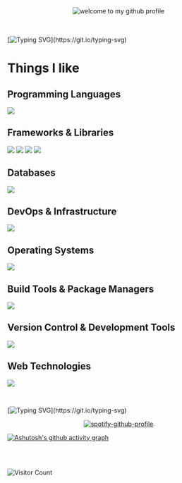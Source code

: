 <div align="center">
	<img src="https://github.com/sindresorhus/sindresorhus/blob/main/welcome-header.gif" alt="welcome to my github profile">
	<br>
	<br>
</div> 
 
<br>

[![Typing SVG](https://readme-typing-svg.herokuapp.com/?color=A491DF&size=35&center=true&vCenter=true&width=1000&lines=My+name+is+Anthony+Secon+Duarte;)](https://git.io/typing-svg)

# Things I like

## Programming Languages
<p>
  <img src="https://skillicons.dev/icons?i=java,js,php,rust&theme=dark" />
</p>

## Frameworks & Libraries
<p>
  <img src="https://skillicons.dev/icons?i=spring&theme=dark" />
  <img src="https://img.shields.io/badge/Spring_Boot-6DB33F?style=for-the-badge&logo=spring-boot&logoColor=white" />
  <img src="https://img.shields.io/badge/Thymeleaf-005F0F?style=for-the-badge&logo=thymeleaf&logoColor=white" />
  <img src="https://img.shields.io/badge/Mockito-25A162?style=for-the-badge&logo=mockito&logoColor=white" />
</p>

## Databases
<p>
  <img src="https://skillicons.dev/icons?i=mysql,postgres&theme=dark" />
</p>

## DevOps & Infrastructure
<p>
  <img src="https://skillicons.dev/icons?i=docker,kubernetes&theme=dark" />
</p>

## Operating Systems
<p>
  <img src="https://skillicons.dev/icons?i=arch,linux&theme=dark" />
</p>

## Build Tools & Package Managers
<p>
  <img src="https://skillicons.dev/icons?i=maven,npm&theme=dark" />
</p>

## Version Control & Development Tools
<p>
  <img src="https://skillicons.dev/icons?i=git,github&theme=dark" />
</p>

## Web Technologies
<p>
  <img src="https://skillicons.dev/icons?i=html,css&theme=dark" />
</p>

<br>

[![Typing SVG](https://readme-typing-svg.herokuapp.com/?color=A491DF&size=25&center=true&vCenter=true&width=1000&lines=I+really+like+music;)](https://git.io/typing-svg)

<p align="center">
  <a href="https://github.com/kittinan/spotify-github-profile">
    <img src="https://spotify-github-profile.kittinanx.com/api/view?uid=6mpsxakhgh8v4cfs5pmysik1n&cover_image=true&theme=default&show_offline=false&background_color=121212&interchange=false" alt="spotify-github-profile">
  </a>
</p>

[![Ashutosh's github activity graph](https://github-readme-activity-graph.vercel.app/graph?username=SD-W1972&bg_color=00000&color=A491DF&line=3452B2&point=3761E8&area=true&hide_border=true)](https://github.com/ashutosh00710/github-readme-activity-graph)




<br>
<br>


![Visitor Count](https://profile-counter.glitch.me/SD-W1972/count.svg)

